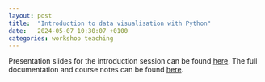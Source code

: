 ```yaml
---
layout: post
title:  "Introduction to data visualisation with Python"
date:   2024-05-07 10:30:07 +0100
categories: workshop teaching
---
```

Presentation slides for the introduction session can be found [here](https://arctraining.github.io/rc-slides/datavis01.html#/meta-code). The full documentation and course notes can be found [here](https://arctraining.github.io/data-vis/start.html).